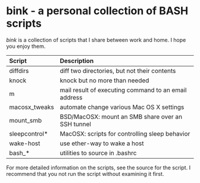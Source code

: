 # bink - a personal collection of BASH scripts

_bink_ is a collection of scripts that I share between work and
home.  I hope you enjoy them.

| **Script**    | **Description** |
| :------------ | :-------------- |
| diffdirs      | diff two directories, but not their contents |
| knock         | knock but no more than needed |
| m             | mail result of executing command to an email address |
| macosx_tweaks | automate change various Mac OS X settings |
| mount_smb     | BSD/MacOSX: mount an SMB share over an SSH tunnel |
| sleepcontrol* | MacOSX: scripts for controlling sleep behavior |
| wake-host     | use ether-way to wake a host |
| bash_*        | utilities to source in .bashrc |

For more detailed information on the scripts, see the source for the
script.  I recommend that you not run the script without examining it
first.
